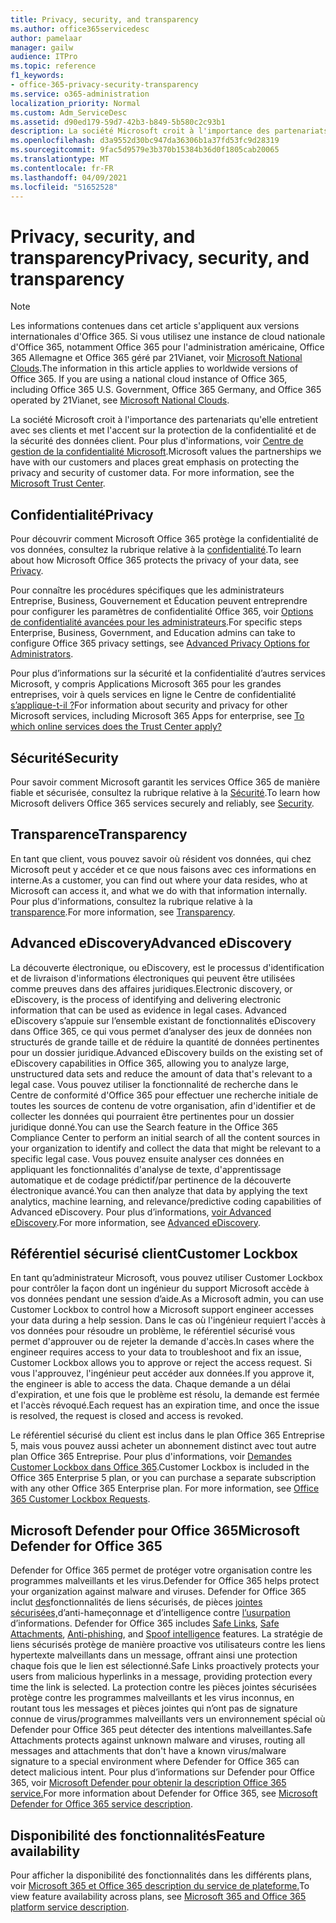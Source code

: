 ```yaml
---
title: Privacy, security, and transparency
ms.author: office365servicedesc
author: pamelaar
manager: gailw
audience: ITPro
ms.topic: reference
f1_keywords:
- office-365-privacy-security-transparency
ms.service: o365-administration
localization_priority: Normal
ms.custom: Adm_ServiceDesc
ms.assetid: d90ed179-59d7-42b3-b849-5b580c2c93b1
description: La société Microsoft croit à l'importance des partenariats qu'elle entretient avec ses clients et met l'accent sur la protection de la confidentialité et de la sécurité des données client. Pour plus d'informations, voir Centre de gestion de la confidentialité Microsoft.
ms.openlocfilehash: d3a9552d30bc947da36306b1a37fd53fc9d28319
ms.sourcegitcommit: 9fac5d9579e3b370b15384b36d0f1805cab20065
ms.translationtype: MT
ms.contentlocale: fr-FR
ms.lasthandoff: 04/09/2021
ms.locfileid: "51652528"
---
```

# <a name="privacy-security-and-transparency"></a><span data-ttu-id="3649a-104">Privacy, security, and transparency</span><span class="sxs-lookup"><span data-stu-id="3649a-104">Privacy, security, and transparency</span></span>

> [!NOTE]
> <span data-ttu-id="3649a-p102">Les informations contenues dans cet article s'appliquent aux versions internationales d'Office 365. Si vous utilisez une instance de cloud nationale d'Office 365, notamment Office 365 pour l'administration américaine, Office 365 Allemagne et Office 365 géré par 21Vianet, voir [Microsoft National Clouds](https://go.microsoft.com/fwlink/?linkid=841582).</span><span class="sxs-lookup"><span data-stu-id="3649a-p102">The information in this article applies to worldwide versions of Office 365. If you are using a national cloud instance of Office 365, including Office 365 U.S. Government, Office 365 Germany, and Office 365 operated by 21Vianet, see [Microsoft National Clouds](https://go.microsoft.com/fwlink/?linkid=841582).</span></span> 
  
<span data-ttu-id="3649a-p103">La société Microsoft croit à l'importance des partenariats qu'elle entretient avec ses clients et met l'accent sur la protection de la confidentialité et de la sécurité des données client. Pour plus d'informations, voir [Centre de gestion de la confidentialité Microsoft](https://go.microsoft.com/fwlink/?LinkID=717951&amp;clcid=0x409).</span><span class="sxs-lookup"><span data-stu-id="3649a-p103">Microsoft values the partnerships we have with our customers and places great emphasis on protecting the privacy and security of customer data. For more information, see the [Microsoft Trust Center](https://go.microsoft.com/fwlink/?LinkID=717951&amp;clcid=0x409).</span></span>
  
## <a name="privacy"></a><span data-ttu-id="3649a-109">Confidentialité</span><span class="sxs-lookup"><span data-stu-id="3649a-109">Privacy</span></span>

<span data-ttu-id="3649a-110">Pour découvrir comment Microsoft Office 365 protège la confidentialité de vos données, consultez la rubrique relative à la [confidentialité](https://go.microsoft.com/fwlink/?LinkID=717953&amp;clcid=0x409).</span><span class="sxs-lookup"><span data-stu-id="3649a-110">To learn about how Microsoft Office 365 protects the privacy of your data, see [Privacy](https://go.microsoft.com/fwlink/?LinkID=717953&amp;clcid=0x409).</span></span> 
  
<span data-ttu-id="3649a-111">Pour connaître les procédures spécifiques que les administrateurs Entreprise, Business, Gouvernement et Éducation peuvent entreprendre pour configurer les paramètres de confidentialité Office 365, voir [Options de confidentialité avancées pour les administrateurs](https://go.microsoft.com/fwlink/p/?LinkID=285202).</span><span class="sxs-lookup"><span data-stu-id="3649a-111">For specific steps Enterprise, Business, Government, and Education admins can take to configure Office 365 privacy settings, see [Advanced Privacy Options for Administrators](https://go.microsoft.com/fwlink/p/?LinkID=285202).</span></span>
  
<span data-ttu-id="3649a-112">Pour plus d’informations sur la sécurité et la confidentialité d’autres services Microsoft, y compris Applications Microsoft 365 pour les grandes entreprises, voir à quels services en ligne le Centre de confidentialité [s’applique-t-il ?](https://www.microsoft.com/trustcenter/default.aspx)</span><span class="sxs-lookup"><span data-stu-id="3649a-112">For information about security and privacy for other Microsoft services, including Microsoft 365 Apps for enterprise, see [To which online services does the Trust Center apply?](https://www.microsoft.com/trustcenter/default.aspx)</span></span>
  
## <a name="security"></a><span data-ttu-id="3649a-113">Sécurité</span><span class="sxs-lookup"><span data-stu-id="3649a-113">Security</span></span>

<span data-ttu-id="3649a-114">Pour savoir comment Microsoft garantit les services Office 365 de manière fiable et sécurisée, consultez la rubrique relative à la [Sécurité](https://go.microsoft.com/fwlink/?LinkID=717954&amp;clcid=0x409).</span><span class="sxs-lookup"><span data-stu-id="3649a-114">To learn how Microsoft delivers Office 365 services securely and reliably, see [Security](https://go.microsoft.com/fwlink/?LinkID=717954&amp;clcid=0x409).</span></span>
  
## <a name="transparency"></a><span data-ttu-id="3649a-115">Transparence</span><span class="sxs-lookup"><span data-stu-id="3649a-115">Transparency</span></span>

<span data-ttu-id="3649a-116">En tant que client, vous pouvez savoir où résident vos données, qui chez Microsoft peut y accéder et ce que nous faisons avec ces informations en interne.</span><span class="sxs-lookup"><span data-stu-id="3649a-116">As a customer, you can find out where your data resides, who at Microsoft can access it, and what we do with that information internally.</span></span> <span data-ttu-id="3649a-117">Pour plus d'informations, consultez la rubrique relative à la [transparence](https://go.microsoft.com/fwlink/?LinkID=717955&amp;clcid=0x409).</span><span class="sxs-lookup"><span data-stu-id="3649a-117">For more information, see [Transparency](https://go.microsoft.com/fwlink/?LinkID=717955&amp;clcid=0x409).</span></span>
  
## <a name="advanced-ediscovery"></a><span data-ttu-id="3649a-118">Advanced eDiscovery</span><span class="sxs-lookup"><span data-stu-id="3649a-118">Advanced eDiscovery</span></span>

<span data-ttu-id="3649a-119">La découverte électronique, ou eDiscovery, est le processus d'identification et de livraison d'informations électroniques qui peuvent être utilisées comme preuves dans des affaires juridiques.</span><span class="sxs-lookup"><span data-stu-id="3649a-119">Electronic discovery, or eDiscovery, is the process of identifying and delivering electronic information that can be used as evidence in legal cases.</span></span> <span data-ttu-id="3649a-120">Advanced eDiscovery s’appuie sur l’ensemble existant de fonctionnalités eDiscovery dans Office 365, ce qui vous permet d’analyser des jeux de données non structurés de grande taille et de réduire la quantité de données pertinentes pour un dossier juridique.</span><span class="sxs-lookup"><span data-stu-id="3649a-120">Advanced eDiscovery builds on the existing set of eDiscovery capabilities in Office 365, allowing you to analyze large, unstructured data sets and reduce the amount of data that's relevant to a legal case.</span></span> <span data-ttu-id="3649a-121">Vous pouvez utiliser la fonctionnalité de recherche dans le Centre de conformité d'Office 365 pour effectuer une recherche initiale de toutes les sources de contenu de votre organisation, afin d'identifier et de collecter les données qui pourraient être pertinentes pour un dossier juridique donné.</span><span class="sxs-lookup"><span data-stu-id="3649a-121">You can use the Search feature in the Office 365 Compliance Center to perform an initial search of all the content sources in your organization to identify and collect the data that might be relevant to a specific legal case.</span></span> <span data-ttu-id="3649a-122">Vous pouvez ensuite analyser ces données en appliquant les fonctionnalités d'analyse de texte, d'apprentissage automatique et de codage prédictif/par pertinence de la découverte électronique avancé.</span><span class="sxs-lookup"><span data-stu-id="3649a-122">You can then analyze that data by applying the text analytics, machine learning, and relevance/predictive coding capabilities of Advanced eDiscovery.</span></span> <span data-ttu-id="3649a-123">Pour plus d’informations, [voir Advanced eDiscovery](/microsoft-365/compliance/overview-ediscovery-20).</span><span class="sxs-lookup"><span data-stu-id="3649a-123">For more information, see [Advanced eDiscovery](/microsoft-365/compliance/overview-ediscovery-20).</span></span>
  
## <a name="customer-lockbox"></a><span data-ttu-id="3649a-124">Référentiel sécurisé client</span><span class="sxs-lookup"><span data-stu-id="3649a-124">Customer Lockbox</span></span>

<span data-ttu-id="3649a-125">En tant qu’administrateur Microsoft, vous pouvez utiliser Customer Lockbox pour contrôler la façon dont un ingénieur du support Microsoft accède à vos données pendant une session d’aide.</span><span class="sxs-lookup"><span data-stu-id="3649a-125">As a Microsoft admin, you can use Customer Lockbox to control how a Microsoft support engineer accesses your data during a help session.</span></span> <span data-ttu-id="3649a-126">Dans le cas où l'ingénieur requiert l'accès à vos données pour résoudre un problème, le référentiel sécurisé vous permet d'approuver ou de rejeter la demande d'accès.</span><span class="sxs-lookup"><span data-stu-id="3649a-126">In cases where the engineer requires access to your data to troubleshoot and fix an issue, Customer Lockbox allows you to approve or reject the access request.</span></span> <span data-ttu-id="3649a-127">Si vous l'approuvez, l'ingénieur peut accéder aux données.</span><span class="sxs-lookup"><span data-stu-id="3649a-127">If you approve it, the engineer is able to access the data.</span></span> <span data-ttu-id="3649a-128">Chaque demande a un délai d'expiration, et une fois que le problème est résolu, la demande est fermée et l'accès révoqué.</span><span class="sxs-lookup"><span data-stu-id="3649a-128">Each request has an expiration time, and once the issue is resolved, the request is closed and access is revoked.</span></span>
  
<span data-ttu-id="3649a-p107">Le référentiel sécurisé du client est inclus dans le plan Office 365 Entreprise 5, mais vous pouvez aussi acheter un abonnement distinct avec tout autre plan Office 365 Entreprise. Pour plus d'informations, voir [Demandes Customer Lockbox dans Office 365](/microsoft-365/compliance/customer-lockbox-requests).</span><span class="sxs-lookup"><span data-stu-id="3649a-p107">Customer Lockbox is included in the Office 365 Enterprise 5 plan, or you can purchase a separate subscription with any other Office 365 Enterprise plan. For more information, see [Office 365 Customer Lockbox Requests](/microsoft-365/compliance/customer-lockbox-requests).</span></span>
  
## <a name="microsoft-defender-for-office-365"></a><span data-ttu-id="3649a-131">Microsoft Defender pour Office 365</span><span class="sxs-lookup"><span data-stu-id="3649a-131">Microsoft Defender for Office 365</span></span>

<span data-ttu-id="3649a-132">Defender for Office 365 permet de protéger votre organisation contre les programmes malveillants et les virus.</span><span class="sxs-lookup"><span data-stu-id="3649a-132">Defender for Office 365 helps protect your organization against malware and viruses.</span></span> <span data-ttu-id="3649a-133">Defender for Office 365 inclut [des](/office365/securitycompliance/atp-safe-links)fonctionnalités de liens sécurisés, de pièces [jointes sécurisées,](/office365/securitycompliance/atp-safe-attachments)d’anti-hameçonnage et d’intelligence contre [l’usurpation](/office365/securitycompliance/learn-about-spoof-intelligence) d’informations. [](/office365/securitycompliance/atp-anti-phishing)</span><span class="sxs-lookup"><span data-stu-id="3649a-133">Defender for Office 365 includes [Safe Links](/office365/securitycompliance/atp-safe-links), [Safe Attachments](/office365/securitycompliance/atp-safe-attachments), [Anti-phishing](/office365/securitycompliance/atp-anti-phishing), and [Spoof intelligence](/office365/securitycompliance/learn-about-spoof-intelligence) features.</span></span> <span data-ttu-id="3649a-134">La stratégie de liens sécurisés protège de manière proactive vos utilisateurs contre les liens hypertexte malveillants dans un message, offrant ainsi une protection chaque fois que le lien est sélectionné.</span><span class="sxs-lookup"><span data-stu-id="3649a-134">Safe Links proactively protects your users from malicious hyperlinks in a message, providing protection every time the link is selected.</span></span> <span data-ttu-id="3649a-135">La protection contre les pièces jointes sécurisées protège contre les programmes malveillants et les virus inconnus, en routant tous les messages et pièces jointes qui n’ont pas de signature connue de virus/programmes malveillants vers un environnement spécial où Defender pour Office 365 peut détecter des intentions malveillantes.</span><span class="sxs-lookup"><span data-stu-id="3649a-135">Safe Attachments protects against unknown malware and viruses, routing all messages and attachments that don't have a known virus/malware signature to a special environment where Defender for Office 365 can detect malicious intent.</span></span> <span data-ttu-id="3649a-136">Pour plus d’informations sur Defender pour Office 365, voir [Microsoft Defender pour obtenir la description Office 365 service.](../office-365-advanced-threat-protection-service-description.md)</span><span class="sxs-lookup"><span data-stu-id="3649a-136">For more information about Defender for Office 365, see [Microsoft Defender for Office 365 service description](../office-365-advanced-threat-protection-service-description.md).</span></span>
  
## <a name="feature-availability"></a><span data-ttu-id="3649a-137">Disponibilité des fonctionnalités</span><span class="sxs-lookup"><span data-stu-id="3649a-137">Feature availability</span></span>

<span data-ttu-id="3649a-138">Pour afficher la disponibilité des fonctionnalités dans les différents plans, voir [Microsoft 365 et Office 365 description du service de plateforme.](office-365-platform-service-description.md)</span><span class="sxs-lookup"><span data-stu-id="3649a-138">To view feature availability across plans, see [Microsoft 365 and Office 365 platform service description](office-365-platform-service-description.md).</span></span>